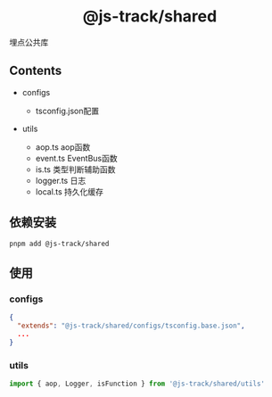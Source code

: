 <h1 align="center">@js-track/shared</h1>

埋点公共库

## Contents

- configs
  - tsconfig.json配置

- utils
  - aop.ts aop函数
  - event.ts EventBus函数
  - is.ts 类型判断辅助函数
  - logger.ts 日志
  - local.ts 持久化缓存


## 依赖安装


```bish
pnpm add @js-track/shared
```

## 使用

### configs

```json
{
  "extends": "@js-track/shared/configs/tsconfig.base.json",
  ...
}
```

### utils

```ts
import { aop, Logger, isFunction } from '@js-track/shared/utils'
```